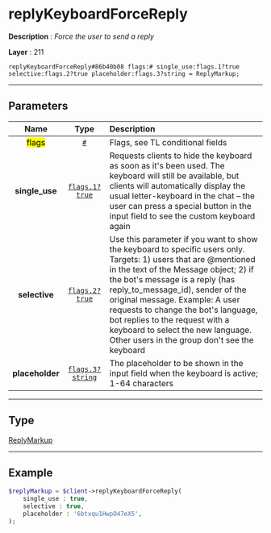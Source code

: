 # replyKeyboardForceReply

**Description** : *Force the user to send a reply*

**Layer** : 211

```tl
replyKeyboardForceReply#86b40b08 flags:# single_use:flags.1?true selective:flags.2?true placeholder:flags.3?string = ReplyMarkup;
```

---

## Parameters

| Name | Type | Description |
| :---: | :---: | :--- |
| <mark>flags</mark> | [`#`](type/#) | Flags, see TL conditional fields |
| **single_use** | [`flags.1?true`](type/true) | Requests clients to hide the keyboard as soon as it's been used. The keyboard will still be available, but clients will automatically display the usual letter-keyboard in the chat – the user can press a special button in the input field to see the custom keyboard again |
| **selective** | [`flags.2?true`](type/true) | Use this parameter if you want to show the keyboard to specific users only. Targets: 1) users that are @mentioned in the text of the Message object; 2) if the bot's message is a reply (has reply_to_message_id), sender of the original message. Example: A user requests to change the bot's language, bot replies to the request with a keyboard to select the new language. Other users in the group don't see the keyboard |
| **placeholder** | [`flags.3?string`](type/string) | The placeholder to be shown in the input field when the keyboard is active; 1-64 characters |

---

## Type

[ReplyMarkup](type/ReplyMarkup)

---

## Example

```php
$replyMarkup = $client->replyKeyboardForceReply(
	single_use : true,
	selective : true,
	placeholder : '6btxqu1HwpO47eX5',
);
```